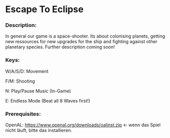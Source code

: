 # Escape To Eclipse

### Description:
In general our game is a space-shooter. Its about colonising planets, getting new ressources for new upgrades for the ship and fighting against other planetary species. Further description coming soon!

### Keys:

W/A/S/D: Movement

F/M: Shooting

N: Play/Pause Music (In-Game)

E: Endless Mode
(Beat all 8 Waves first!)

### Prerequisites: 

OpenAL: https://www.openal.org/downloads/oalinst.zip
<- wenn das Spiel nicht läuft, bitte das installieren.
